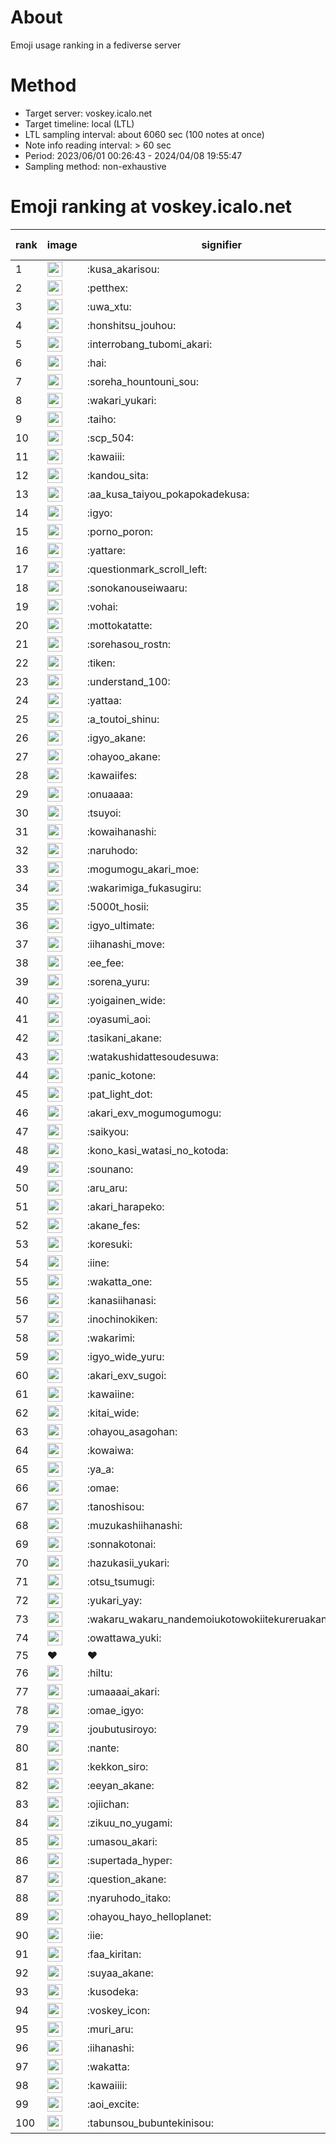 # About
Emoji usage ranking in a fediverse server

# Method
- Target server: voskey.icalo.net
- Target timeline: local (LTL)
- LTL sampling interval: about 6060 sec (100 notes at once)
- Note info reading interval: > 60 sec
- Period: 2023/06/01 00:26:43 - 2024/04/08 19:55:47 
- Sampling method: non-exhaustive

# Emoji ranking at voskey.icalo.net

|rank|image|signifier|type|frequency score|
|----|----|----|----|----|
|1|<img height="24" src="https://voskey.icalo.net/emoji/kusa_akarisou.webp">|:kusa_akarisou:|custom|22990|
|2|<img height="24" src="https://voskey.icalo.net/emoji/petthex.webp">|:petthex:|custom|15760|
|3|<img height="24" src="https://voskey.icalo.net/emoji/uwa_xtu.webp">|:uwa_xtu:|custom|10945|
|4|<img height="24" src="https://voskey.icalo.net/emoji/honshitsu_jouhou.webp">|:honshitsu_jouhou:|custom|7860|
|5|<img height="24" src="https://voskey.icalo.net/emoji/interrobang_tubomi_akari.webp">|:interrobang_tubomi_akari:|custom|7528|
|6|<img height="24" src="https://voskey.icalo.net/emoji/hai.webp">|:hai:|custom|7118|
|7|<img height="24" src="https://voskey.icalo.net/emoji/soreha_hountouni_sou.webp">|:soreha_hountouni_sou:|custom|6494|
|8|<img height="24" src="https://voskey.icalo.net/emoji/wakari_yukari.webp">|:wakari_yukari:|custom|6384|
|9|<img height="24" src="https://voskey.icalo.net/emoji/taiho.webp">|:taiho:|custom|6363|
|10|<img height="24" src="https://voskey.icalo.net/emoji/scp_504.webp">|:scp_504:|custom|5249|
|11|<img height="24" src="https://voskey.icalo.net/emoji/kawaiii.webp">|:kawaiii:|custom|5186|
|12|<img height="24" src="https://voskey.icalo.net/emoji/kandou_sita.webp">|:kandou_sita:|custom|4596|
|13|<img height="24" src="https://voskey.icalo.net/emoji/aa_kusa_taiyou_pokapokadekusa.webp">|:aa_kusa_taiyou_pokapokadekusa:|custom|4549|
|14|<img height="24" src="https://voskey.icalo.net/emoji/igyo.webp">|:igyo:|custom|4236|
|15|<img height="24" src="https://voskey.icalo.net/emoji/porno_poron.webp">|:porno_poron:|custom|3981|
|16|<img height="24" src="https://voskey.icalo.net/emoji/yattare.webp">|:yattare:|custom|3846|
|17|<img height="24" src="https://voskey.icalo.net/emoji/questionmark_scroll_left.webp">|:questionmark_scroll_left:|custom|3831|
|18|<img height="24" src="https://voskey.icalo.net/emoji/sonokanouseiwaaru.webp">|:sonokanouseiwaaru:|custom|3744|
|19|<img height="24" src="https://voskey.icalo.net/emoji/vohai.webp">|:vohai:|custom|3658|
|20|<img height="24" src="https://voskey.icalo.net/emoji/mottokatatte.webp">|:mottokatatte:|custom|3649|
|21|<img height="24" src="https://voskey.icalo.net/emoji/sorehasou_rostn.webp">|:sorehasou_rostn:|custom|3509|
|22|<img height="24" src="https://voskey.icalo.net/emoji/tiken.webp">|:tiken:|custom|3405|
|23|<img height="24" src="https://voskey.icalo.net/emoji/understand_100.webp">|:understand_100:|custom|3187|
|24|<img height="24" src="https://voskey.icalo.net/emoji/yattaa.webp">|:yattaa:|custom|2911|
|25|<img height="24" src="https://voskey.icalo.net/emoji/a_toutoi_shinu.webp">|:a_toutoi_shinu:|custom|2868|
|26|<img height="24" src="https://voskey.icalo.net/emoji/igyo_akane.webp">|:igyo_akane:|custom|2849|
|27|<img height="24" src="https://voskey.icalo.net/emoji/ohayoo_akane.webp">|:ohayoo_akane:|custom|2787|
|28|<img height="24" src="https://voskey.icalo.net/emoji/kawaiifes.webp">|:kawaiifes:|custom|2710|
|29|<img height="24" src="https://voskey.icalo.net/emoji/onuaaaa.webp">|:onuaaaa:|custom|2696|
|30|<img height="24" src="https://voskey.icalo.net/emoji/tsuyoi.webp">|:tsuyoi:|custom|2652|
|31|<img height="24" src="https://voskey.icalo.net/emoji/kowaihanashi.webp">|:kowaihanashi:|custom|2597|
|32|<img height="24" src="https://voskey.icalo.net/emoji/naruhodo.webp">|:naruhodo:|custom|2487|
|33|<img height="24" src="https://voskey.icalo.net/emoji/mogumogu_akari_moe.webp">|:mogumogu_akari_moe:|custom|2433|
|34|<img height="24" src="https://voskey.icalo.net/emoji/wakarimiga_fukasugiru.webp">|:wakarimiga_fukasugiru:|custom|2332|
|35|<img height="24" src="https://voskey.icalo.net/emoji/5000t_hosii.webp">|:5000t_hosii:|custom|2285|
|36|<img height="24" src="https://voskey.icalo.net/emoji/igyo_ultimate.webp">|:igyo_ultimate:|custom|2230|
|37|<img height="24" src="https://voskey.icalo.net/emoji/iihanashi_move.webp">|:iihanashi_move:|custom|2156|
|38|<img height="24" src="https://voskey.icalo.net/emoji/ee_fee.webp">|:ee_fee:|custom|2135|
|39|<img height="24" src="https://voskey.icalo.net/emoji/sorena_yuru.webp">|:sorena_yuru:|custom|2134|
|40|<img height="24" src="https://voskey.icalo.net/emoji/yoigainen_wide.webp">|:yoigainen_wide:|custom|2022|
|41|<img height="24" src="https://voskey.icalo.net/emoji/oyasumi_aoi.webp">|:oyasumi_aoi:|custom|2010|
|42|<img height="24" src="https://voskey.icalo.net/emoji/tasikani_akane.webp">|:tasikani_akane:|custom|1954|
|43|<img height="24" src="https://voskey.icalo.net/emoji/watakushidattesoudesuwa.webp">|:watakushidattesoudesuwa:|custom|1936|
|44|<img height="24" src="https://voskey.icalo.net/emoji/panic_kotone.webp">|:panic_kotone:|custom|1902|
|45|<img height="24" src="https://voskey.icalo.net/emoji/pat_light_dot.webp">|:pat_light_dot:|custom|1769|
|46|<img height="24" src="https://voskey.icalo.net/emoji/akari_exv_mogumogumogu.webp">|:akari_exv_mogumogumogu:|custom|1763|
|47|<img height="24" src="https://voskey.icalo.net/emoji/saikyou.webp">|:saikyou:|custom|1751|
|48|<img height="24" src="https://voskey.icalo.net/emoji/kono_kasi_watasi_no_kotoda.webp">|:kono_kasi_watasi_no_kotoda:|custom|1717|
|49|<img height="24" src="https://voskey.icalo.net/emoji/sounano.webp">|:sounano:|custom|1698|
|50|<img height="24" src="https://voskey.icalo.net/emoji/aru_aru.webp">|:aru_aru:|custom|1697|
|51|<img height="24" src="https://voskey.icalo.net/emoji/akari_harapeko.webp">|:akari_harapeko:|custom|1684|
|52|<img height="24" src="https://voskey.icalo.net/emoji/akane_fes.webp">|:akane_fes:|custom|1676|
|53|<img height="24" src="https://voskey.icalo.net/emoji/koresuki.webp">|:koresuki:|custom|1636|
|54|<img height="24" src="https://voskey.icalo.net/emoji/iine.webp">|:iine:|custom|1634|
|55|<img height="24" src="https://voskey.icalo.net/emoji/wakatta_one.webp">|:wakatta_one:|custom|1575|
|56|<img height="24" src="https://voskey.icalo.net/emoji/kanasiihanasi.webp">|:kanasiihanasi:|custom|1550|
|57|<img height="24" src="https://voskey.icalo.net/emoji/inochinokiken.webp">|:inochinokiken:|custom|1526|
|58|<img height="24" src="https://voskey.icalo.net/emoji/wakarimi.webp">|:wakarimi:|custom|1495|
|59|<img height="24" src="https://voskey.icalo.net/emoji/igyo_wide_yuru.webp">|:igyo_wide_yuru:|custom|1462|
|60|<img height="24" src="https://voskey.icalo.net/emoji/akari_exv_sugoi.webp">|:akari_exv_sugoi:|custom|1455|
|61|<img height="24" src="https://voskey.icalo.net/emoji/kawaiine.webp">|:kawaiine:|custom|1412|
|62|<img height="24" src="https://voskey.icalo.net/emoji/kitai_wide.webp">|:kitai_wide:|custom|1372|
|63|<img height="24" src="https://voskey.icalo.net/emoji/ohayou_asagohan.webp">|:ohayou_asagohan:|custom|1344|
|64|<img height="24" src="https://voskey.icalo.net/emoji/kowaiwa.webp">|:kowaiwa:|custom|1323|
|65|<img height="24" src="https://voskey.icalo.net/emoji/ya_a.webp">|:ya_a:|custom|1316|
|66|<img height="24" src="https://voskey.icalo.net/emoji/omae.webp">|:omae:|custom|1306|
|67|<img height="24" src="https://voskey.icalo.net/emoji/tanoshisou.webp">|:tanoshisou:|custom|1251|
|68|<img height="24" src="https://voskey.icalo.net/emoji/muzukashiihanashi.webp">|:muzukashiihanashi:|custom|1233|
|69|<img height="24" src="https://voskey.icalo.net/emoji/sonnakotonai.webp">|:sonnakotonai:|custom|1201|
|70|<img height="24" src="https://voskey.icalo.net/emoji/hazukasii_yukari.webp">|:hazukasii_yukari:|custom|1167|
|71|<img height="24" src="https://voskey.icalo.net/emoji/otsu_tsumugi.webp">|:otsu_tsumugi:|custom|1150|
|72|<img height="24" src="https://voskey.icalo.net/emoji/yukari_yay.webp">|:yukari_yay:|custom|1148|
|73|<img height="24" src="https://voskey.icalo.net/emoji/wakaru_wakaru_nandemoiukotowokiitekureruakanetyan.webp">|:wakaru_wakaru_nandemoiukotowokiitekureruakanetyan:|custom|1140|
|74|<img height="24" src="https://voskey.icalo.net/emoji/owattawa_yuki.webp">|:owattawa_yuki:|custom|1135|
|75|❤|❤|unicode|1123|
|76|<img height="24" src="https://voskey.icalo.net/emoji/hiltu.webp">|:hiltu:|custom|1118|
|77|<img height="24" src="https://voskey.icalo.net/emoji/umaaaai_akari.webp">|:umaaaai_akari:|custom|1104|
|78|<img height="24" src="https://voskey.icalo.net/emoji/omae_igyo.webp">|:omae_igyo:|custom|1097|
|79|<img height="24" src="https://voskey.icalo.net/emoji/joubutusiroyo.webp">|:joubutusiroyo:|custom|1091|
|80|<img height="24" src="https://voskey.icalo.net/emoji/nante.webp">|:nante:|custom|1084|
|81|<img height="24" src="https://voskey.icalo.net/emoji/kekkon_siro.webp">|:kekkon_siro:|custom|1080|
|82|<img height="24" src="https://voskey.icalo.net/emoji/eeyan_akane.webp">|:eeyan_akane:|custom|1079|
|83|<img height="24" src="https://voskey.icalo.net/emoji/ojiichan.webp">|:ojiichan:|custom|1075|
|84|<img height="24" src="https://voskey.icalo.net/emoji/zikuu_no_yugami.webp">|:zikuu_no_yugami:|custom|1058|
|85|<img height="24" src="https://voskey.icalo.net/emoji/umasou_akari.webp">|:umasou_akari:|custom|1048|
|86|<img height="24" src="https://voskey.icalo.net/emoji/supertada_hyper.webp">|:supertada_hyper:|custom|1045|
|87|<img height="24" src="https://voskey.icalo.net/emoji/question_akane.webp">|:question_akane:|custom|1042|
|88|<img height="24" src="https://voskey.icalo.net/emoji/nyaruhodo_itako.webp">|:nyaruhodo_itako:|custom|1041|
|89|<img height="24" src="https://voskey.icalo.net/emoji/ohayou_hayo_helloplanet.webp">|:ohayou_hayo_helloplanet:|custom|1041|
|90|<img height="24" src="https://voskey.icalo.net/emoji/iie.webp">|:iie:|custom|1036|
|91|<img height="24" src="https://voskey.icalo.net/emoji/faa_kiritan.webp">|:faa_kiritan:|custom|1030|
|92|<img height="24" src="https://voskey.icalo.net/emoji/suyaa_akane.webp">|:suyaa_akane:|custom|1007|
|93|<img height="24" src="https://voskey.icalo.net/emoji/kusodeka.webp">|:kusodeka:|custom|1002|
|94|<img height="24" src="https://voskey.icalo.net/emoji/voskey_icon.webp">|:voskey_icon:|custom|991|
|95|<img height="24" src="https://voskey.icalo.net/emoji/muri_aru.webp">|:muri_aru:|custom|968|
|96|<img height="24" src="https://voskey.icalo.net/emoji/iihanashi.webp">|:iihanashi:|custom|965|
|97|<img height="24" src="https://voskey.icalo.net/emoji/wakatta.webp">|:wakatta:|custom|959|
|98|<img height="24" src="https://voskey.icalo.net/emoji/kawaiiii.webp">|:kawaiiii:|custom|950|
|99|<img height="24" src="https://voskey.icalo.net/emoji/aoi_excite.webp">|:aoi_excite:|custom|937|
|100|<img height="24" src="https://voskey.icalo.net/emoji/tabunsou_bubuntekinisou.webp">|:tabunsou_bubuntekinisou:|custom|923|
